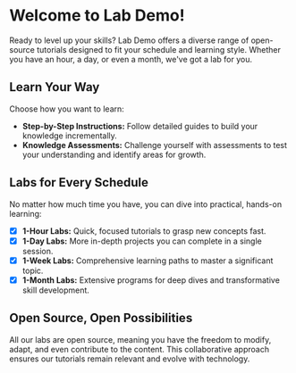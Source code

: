 # Welcome to Lab Demo!

Ready to level up your skills? Lab Demo offers a diverse range of open-source tutorials designed to fit your schedule and learning style. Whether you have an hour, a day, or even a month, we've got a lab for you.

## Learn Your Way
Choose how you want to learn:

* __Step-by-Step Instructions:__ Follow detailed guides to build your knowledge incrementally.
* __Knowledge Assessments:__ Challenge yourself with assessments to test your understanding and identify areas for growth.

## Labs for Every Schedule
No matter how much time you have, you can dive into practical, hands-on learning:

- [x] __1-Hour Labs:__ Quick, focused tutorials to grasp new concepts fast.
- [x] __1-Day Labs:__ More in-depth projects you can complete in a single session.
- [x] __1-Week Labs:__ Comprehensive learning paths to master a significant topic.
- [x] __1-Month Labs:__ Extensive programs for deep dives and transformative skill development.

## Open Source, Open Possibilities
All our labs are open source, meaning you have the freedom to modify, adapt, and even contribute to the content. This collaborative approach ensures our tutorials remain relevant and evolve with technology.
